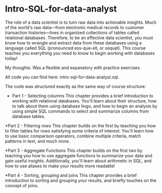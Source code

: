 # Intro-SQL-for-data-analyst
The role of a data scientist is to turn raw data into actionable insights. Much of the world's raw data—from electronic medical records to customer transaction histories—lives in organized collections of tables called relational databases. Therefore, to be an effective data scientist, you must know how to wrangle and extract data from these databases using a language called SQL (pronounced ess-que-ell, or sequel). This course teaches you everything you need to know to begin working with databases today!

My thoughts: Was a flexible and expanatory with practice exercises.

All code you can find here: intro-sql-for-data-analyst.sql.

The code was structured exactly as the same way of course structure:

* Part 1 - Selecting columns This chapter provides a brief introduction to working with relational databases. You'll learn about their structure, how to talk about them using database lingo, and how to begin an analysis by using simple SQL commands to select and summarize columns from database tables.

*Part 2 - Filtering rows This chapter builds on the first by teaching you how to filter tables for rows satisfying some criteria of interest. You'll learn how to use basic comparison operators, combine multiple criteria, match patterns in text, and much more.

*Part 3 - Aggregate Functions This chapter builds on the first two by teaching you how to use aggregate functions to summarize your data and gain useful insights. Additionally, you'll learn about arithmetic in SQL, and how to use aliases to make your results more readable!

*Part 4 - Sorting, grouping and joins This chapter provides a brief introduction to sorting and grouping your results, and briefly touches on the concept of joins.
